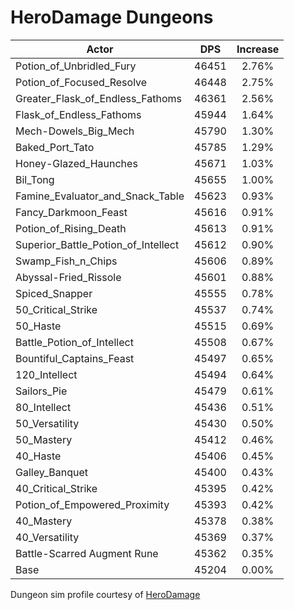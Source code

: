 # HeroDamage Dungeons
| Actor | DPS | Increase |
|---|:---:|:---:|
|Potion_of_Unbridled_Fury|46451|2.76%|
|Potion_of_Focused_Resolve|46448|2.75%|
|Greater_Flask_of_Endless_Fathoms|46361|2.56%|
|Flask_of_Endless_Fathoms|45944|1.64%|
|Mech-Dowels_Big_Mech|45790|1.30%|
|Baked_Port_Tato|45785|1.29%|
|Honey-Glazed_Haunches|45671|1.03%|
|Bil_Tong|45655|1.00%|
|Famine_Evaluator_and_Snack_Table|45623|0.93%|
|Fancy_Darkmoon_Feast|45616|0.91%|
|Potion_of_Rising_Death|45613|0.91%|
|Superior_Battle_Potion_of_Intellect|45612|0.90%|
|Swamp_Fish_n_Chips|45606|0.89%|
|Abyssal-Fried_Rissole|45601|0.88%|
|Spiced_Snapper|45555|0.78%|
|50_Critical_Strike|45537|0.74%|
|50_Haste|45515|0.69%|
|Battle_Potion_of_Intellect|45508|0.67%|
|Bountiful_Captains_Feast|45497|0.65%|
|120_Intellect|45494|0.64%|
|Sailors_Pie|45479|0.61%|
|80_Intellect|45436|0.51%|
|50_Versatility|45430|0.50%|
|50_Mastery|45412|0.46%|
|40_Haste|45406|0.45%|
|Galley_Banquet|45400|0.43%|
|40_Critical_Strike|45395|0.42%|
|Potion_of_Empowered_Proximity|45393|0.42%|
|40_Mastery|45378|0.38%|
|40_Versatility|45369|0.37%|
|Battle-Scarred Augment Rune|45362|0.35%|
|Base|45204|0.00%|

 Dungeon sim profile courtesy of [HeroDamage](https://www.herodamage.com/)